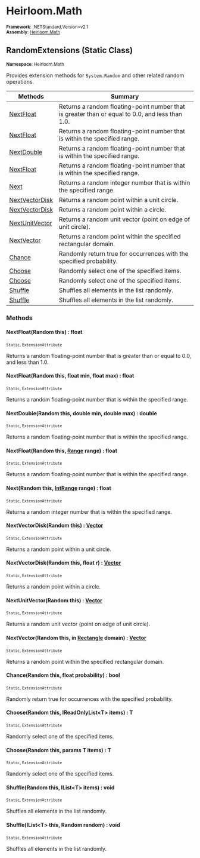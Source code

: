 # Heirloom.Math

<small>**Framework**: .NETStandard,Version=v2.1</small>  
<small>**Assembly**: [Heirloom.Math](../Heirloom.Math/Heirloom.Math.md)</small>  

## RandomExtensions (Static Class)
<small>**Namespace**: Heirloom.Math</sub></small>  

Provides extension methods for `System.Random` and other related random operations.

| Methods                     | Summary                                                                                         |
|-----------------------------|-------------------------------------------------------------------------------------------------|
| [NextFloat](#NEXTE2BB)      | Returns a random floating-point number that is greater than or equal to 0.0, and less than 1.0. |
| [NextFloat](#NEXTE2BB)      | Returns a random floating-point number that is within the specified range.                      |
| [NextDouble](#NEXTF1EE)     | Returns a random floating-point number that is within the specified range.                      |
| [NextFloat](#NEXTE2BB)      | Returns a random floating-point number that is within the specified range.                      |
| [Next](#NEXT9A90)           | Returns a random integer number that is within the specified range.                             |
| [NextVectorDisk](#NEXT8BC3) | Returns a random point within a unit circle.                                                    |
| [NextVectorDisk](#NEXT8BC3) | Returns a random point within a circle.                                                         |
| [NextUnitVector](#NEXTECA9) | Returns a random unit vector (point on edge of unit circle).                                    |
| [NextVector](#NEXTB4AA)     | Returns a random point within the specified rectangular domain.                                 |
| [Chance](#CHAN6203)         | Randomly return true for occurrences with the specified probability.                            |
| [Choose<T>](#CHOO16E1)      | Randomly select one of the specified items.                                                     |
| [Choose<T>](#CHOO16E1)      | Randomly select one of the specified items.                                                     |
| [Shuffle<T>](#SHUFB92E)     | Shuffles all elements in the list randomly.                                                     |
| [Shuffle<T>](#SHUFB92E)     | Shuffles all elements in the list randomly.                                                     |

### Methods

#### <a name="NEXTDC2B"></a> NextFloat(Random this) : float
<small>`Static`, `ExtensionAttribute`</small>

Returns a random floating-point number that is greater than or equal to 0.0, and less than 1.0.


#### <a name="NEXTDA61"></a> NextFloat(Random this, float min, float max) : float
<small>`Static`, `ExtensionAttribute`</small>

Returns a random floating-point number that is within the specified range.


#### <a name="NEXTEFCA"></a> NextDouble(Random this, double min, double max) : double
<small>`Static`, `ExtensionAttribute`</small>

Returns a random floating-point number that is within the specified range.


#### <a name="NEXT3494"></a> NextFloat(Random this, [Range](Heirloom.Math.Range.md) range) : float
<small>`Static`, `ExtensionAttribute`</small>

Returns a random floating-point number that is within the specified range.


#### <a name="NEXTFDB7"></a> Next(Random this, [IntRange](Heirloom.Math.IntRange.md) range) : float
<small>`Static`, `ExtensionAttribute`</small>

Returns a random integer number that is within the specified range.


#### <a name="NEXT211E"></a> NextVectorDisk(Random this) : [Vector](Heirloom.Math.Vector.md)
<small>`Static`, `ExtensionAttribute`</small>

Returns a random point within a unit circle.


#### <a name="NEXT63EC"></a> NextVectorDisk(Random this, float r) : [Vector](Heirloom.Math.Vector.md)
<small>`Static`, `ExtensionAttribute`</small>

Returns a random point within a circle.


#### <a name="NEXTCF76"></a> NextUnitVector(Random this) : [Vector](Heirloom.Math.Vector.md)
<small>`Static`, `ExtensionAttribute`</small>

Returns a random unit vector (point on edge of unit circle).


#### <a name="NEXT9D34"></a> NextVector(Random this, in [Rectangle](Heirloom.Math.Rectangle.md) domain) : [Vector](Heirloom.Math.Vector.md)
<small>`Static`, `ExtensionAttribute`</small>

Returns a random point within the specified rectangular domain.


#### <a name="CHAN4F5B"></a> Chance(Random this, float probability) : bool
<small>`Static`, `ExtensionAttribute`</small>

Randomly return true for occurrences with the specified probability.


#### <a name="CHOO35D9"></a> Choose<T>(Random this, IReadOnlyList\<T> items) : T
<small>`Static`, `ExtensionAttribute`</small>

Randomly select one of the specified items.


#### <a name="CHOOAA17"></a> Choose<T>(Random this, params T items) : T
<small>`Static`, `ExtensionAttribute`</small>

Randomly select one of the specified items.


#### <a name="SHUF79DA"></a> Shuffle<T>(Random this, IList\<T> items) : void
<small>`Static`, `ExtensionAttribute`</small>

Shuffles all elements in the list randomly.


#### <a name="SHUF28E3"></a> Shuffle<T>(IList\<T> this, Random random) : void
<small>`Static`, `ExtensionAttribute`</small>

Shuffles all elements in the list randomly.



